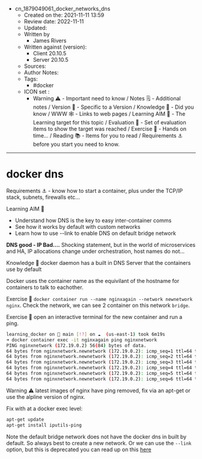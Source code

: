 - cn_1879049061_docker_networks_dns
	- Created on the: 2021-11-11 13:59
	- Review date: 2022-11-11
	- Updated:
	- Written by 
		- James Rivers
	- Written against (version):
		- Client 20.10.5
		- Server 20.10.5
	- Sources: 
	- Author Notes: 
	- Tags: 
		- #docker 
	- ICON set : 
		- Warning ⚠️ - Important need to know / Notes 🗒 - Additional notes / Version 🌱 - Specific to a Version / Knowledge 🧠 - Did you know / WWW 🕸 - Links to web pages / Learning AIM 🎯 - The Learning target for this topic / Evaluation 🧪 - Set of evaluation items to show the target was reached / Exercise 🤸 - Hands on time... /  Reading 📚  - Items for you to read / Requirements ⚓ before you start you need to know.
---
# docker dns 
Requirements ⚓ - know how to start a container, plus under the TCP/IP stack, subnets, firewalls etc... 

Learning AIM 🎯 
- Understand how DNS is the key to easy inter-container comms
- See how it works by default with custom networks
- Learn how to use --link to enable DNS on default bridge network

**DNS good - IP Bad....** Shocking statement, but in the world of microservices and HA, IP allocations change under orchestration, host names do not...

Knowledge 🧠 docker daemon has a built in DNS Server that the containers use by default 

Docker uses the container name as the equivilant of the hostname for containers to talk to eachother. 

Exercise 🤸 `docker container run --name nginxagain --network newnetwork nginx`.  Check the network, we can see 2 container on this network `bridge`.

Exercise 🤸 open an interactive terminal for the new container and run a ping.  
```bash
learning_docker on  main [!?] on ☁️  (us-east-1) took 6m19s 
➜ docker container exec -it nginxagain ping nginxnetwork
PING nginxnetwork (172.19.0.2) 56(84) bytes of data.
64 bytes from nginxnetwork.newnetwork (172.19.0.2): icmp_seq=1 ttl=64 time=0.071 ms
64 bytes from nginxnetwork.newnetwork (172.19.0.2): icmp_seq=2 ttl=64 time=0.354 ms
64 bytes from nginxnetwork.newnetwork (172.19.0.2): icmp_seq=3 ttl=64 time=0.231 ms
64 bytes from nginxnetwork.newnetwork (172.19.0.2): icmp_seq=4 ttl=64 time=0.266 ms
64 bytes from nginxnetwork.newnetwork (172.19.0.2): icmp_seq=5 ttl=64 time=0.290 ms
64 bytes from nginxnetwork.newnetwork (172.19.0.2): icmp_seq=6 ttl=64 time=0.325 ms
```

Warning ⚠️  latest images of nginx have ping removed, fix via an apt-get or use the alpline version of nginx.  

Fix with at a docker exec level:
```bash
apt-get update
apt-get install iputils-ping
```

Note the default bridge network does not have the docker dns in built by default.  So always best to create a new network. Or we can use the `--link` option, but this is deprecated you can read up on this [here](https://docs.docker.com/engine/reference/commandline/network_connect/)




